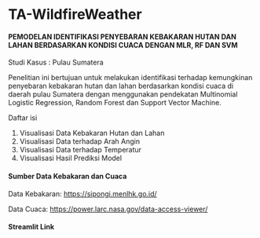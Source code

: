 # TA-WildfireWeather

#### PEMODELAN IDENTIFIKASI PENYEBARAN KEBAKARAN HUTAN DAN LAHAN BERDASARKAN KONDISI CUACA DENGAN MLR, RF DAN SVM
Studi Kasus : Pulau Sumatera

Penelitian ini bertujuan untuk melakukan identifikasi terhadap kemungkinan penyebaran kebakaran hutan dan lahan berdasarkan kondisi cuaca di daerah pulau Sumatera dengan menggunakan pendekatan Multinomial Logistic Regression, Random Forest dan Support Vector Machine.

Daftar isi

1. Visualisasi Data Kebakaran Hutan dan Lahan
2. Visualisasi Data terhadap Arah Angin
3. Visualisasi Data terhadap Temperatur
4. Visualisasi Hasil Prediksi Model

#### Sumber Data Kebakaran dan Cuaca

Data Kebakaran: https://sipongi.menlhk.go.id/

Data Cuaca: https://power.larc.nasa.gov/data-access-viewer/

#### Streamlit Link


